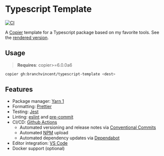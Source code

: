 # Typescript Template

[![CI](https://github.com/branchvincent/typescript-template/workflows/CI/badge.svg)](https://github.com/branchvincent/typescript-template/actions/workflows/ci.yaml)

A [Copier](https://github.com/copier-org/copier) template for a Typescript package based on my favorite tools. See the [rendered version](https://github.com/branchvincent/typescript-template/tree/rendered).

## Usage

> **Requires**: copier>=6.0.0a6

```sh
copier gh:branchvincent/typescript-template <dest>
```

## Features

- Package manager: [Yarn 1](https://classic.yarnpkg.com/lang/en/)
- Formatting: [Prettier](https://prettier.io/)
- Testing: [Jest](https://jestjs.io/)
- Linting: [eslint](https://eslint.org/) and [pre-commit](https://pre-commit.com/)
- CI/CD: [Github Actions](https://docs.github.com/en/actions)
  - Automated versioning and release notes via [Conventional Commits](https://www.conventionalcommits.org/)
  - Automated [NPM](https://www.npmjs.com/) upload
  - Automated dependency updates via [Dependabot](https://dependabot.com/)
- Editor integration: [VS Code](https://code.visualstudio.com/)
- Docker support (optional)
